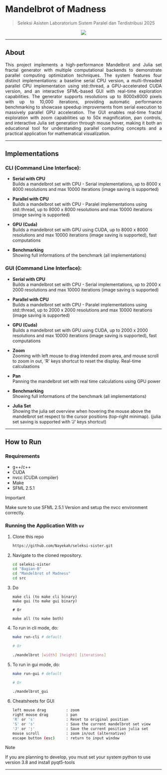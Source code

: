 # Mandelbrot of Madness

> Seleksi Asisten Laboratorium Sistem Paralel dan Terdistribusi 2025
<p align="center">
    <img src="./etc/explosion.gif">
</p>

---

## About
<p align="justify">This project implements a high-performance Mandelbrot and Julia set fractal generator with multiple computational backends to demonstrate parallel computing optimization techniques. The system features four distinct implementations: a baseline serial CPU version, a multi-threaded parallel CPU implementation using std::thread, a GPU-accelerated CUDA version, and an interactive SFML-based GUI with real-time exploration capabilities. The generator supports resolutions up to 8000x8000 pixels with up to 10,000 iterations, providing automatic performance benchmarking to showcase speedup improvements from serial execution to massively parallel GPU acceleration. The GUI enables real-time fractal exploration with zoom capabilities up to 50x magnification, pan controls, and interactive Julia set generation through mouse hover, making it both an educational tool for understanding parallel computing concepts and a practical application for mathematical visualization. </p>

---

## Implementations

### CLI (Command Line Interface):
- **Serial with CPU**  
  Builds a mandelbrot set with CPU - Serial implementations, up to 8000 x 8000 resolutions and max 10000 iterations (image saving is supported)

- **Parallel with CPU**  
  Builds a mandelbrot set with CPU - Paralel implementations using std::thread, up to 8000 x 8000 resolutions and max 10000 iterations (image saving is supported)

- **GPU (Cuda)**  
  Builds a mandelbrot set with GPU using CUDA, up to 8000 x 8000 resolutions and max 10000 iterations (image saving is supported), fast computations

- **Benchmarking**  
  Showing full informations of the benchmark (all implementations)


### GUI (Command Line Interface):
- **Serial with CPU**  
  Builds a mandelbrot set with CPU - Serial implementations, up to 2000 x 2000 resolutions and max 10000 iterations (image saving is supported)

- **Parallel with CPU**  
  Builds a mandelbrot set with CPU - Paralel implementations using std::thread, up to 2000 x 2000 resolutions and max 10000 iterations (image saving is supported)

- **GPU (Cuda)**  
  Builds a mandelbrot set with GPU using CUDA, up to 2000 x 2000 resolutions and max 10000 iterations (image saving is supported), fast computations

- **Zoom**  
  Zooming with left mouse to drag intended zoom area, and mouse scroll to zoom in out, 'R' keys shortcut to reset the display. Real-time calculaations

- **Pan**  
  Panning the mandelbrot set with real time calculations using GPU power

- **Benchmarking**  
  Showing full informations of the benchmark (all implementations)

- **Julia Set**  
  Showing the julia set overview when hovering the mouse above the mandelbrot set respect to the cursor positions (top-right minimap). (julia set saving is supported with 'J' keys shortcut)

--- 

## How to Run

### Requirements
- g++/c++
- CUDA
- nvcc (CUDA compiler)
- Make
- SFML 2.5.1

> [!IMPORTANT]
> Make sure to use SFML 2.5.1 Version and setup the nvcc environment correctly.

### Running the Application With `uv`
1. Clone this repo
   ```bash
   https://github.com/Nayekah/seleksi-sister.git
   ```

2. Navigate to the cloned repository.
   ```bash
   cd seleksi-sister
   cd "Bagian-B"
   cd "Mandelbrot of Madness"
   cd src
   ```
   
3. Do
   ```dotenv
   make cli (to make cli binary)
   make gui (to make gui binary)

   # Or

   make all (to make both)
   ```
   
4. To run in cli mode, do:
   ```bash
   make run-cli # default

   # Or

   ./mandelbrot [width] [height] [iterations]
   ```

5. To run in gui mode, do:
   ```bash
   make run-gui # default

   # Or

   ./mandelbrot_gui
   ```

6. Cheatsheets for GUI
   ```bash
   left mouse drag         : zoom
   right mouse drag        : pan
   'R' or 's'              : Reset to original position
   'S' or 's'              : Save the current mandelbrot set view
   'J' or 'j'              : Save the current position julia set
   mouse scroll            : zoom in/out (alternative)
   escape button (esc)     : return to input window
   ```
   
> [!NOTE]
> If you are planning to develop, you must set your system python to use version 3.8 and install pyqt5-tools

---

